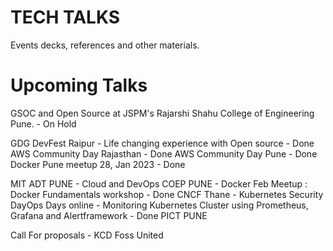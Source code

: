 # TECH TALKS

Events decks, references and other materials.


# Upcoming Talks

GSOC and Open Source at JSPM's Rajarshi Shahu College of Engineering Pune. - On Hold

GDG DevFest Raipur - Life changing experience with Open source - Done
AWS Community Day Rajasthan - Done
AWS Community Day Pune - Done
Docker Pune meetup 28, Jan 2023 - Done

MIT ADT PUNE - Cloud and DevOps 
COEP PUNE - Docker Feb Meetup : Docker Fundamentals workshop - Done
CNCF Thane - Kubernetes Security 
DayOps Days online  - Monitoring Kubernetes Cluster using Prometheus, Grafana and Alertframework - Done
PICT PUNE 


Call For proposals - 
KCD
Foss United
